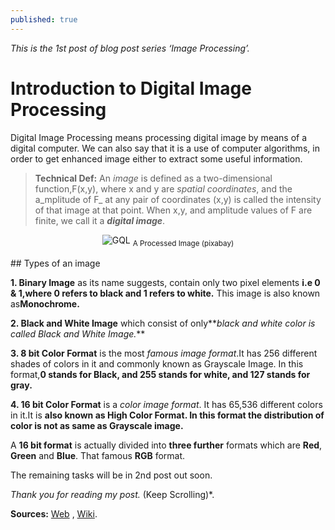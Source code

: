```yaml
---
published: true
---
```

_This is the 1st post of blog post series ‘Image Processing’._

# Introduction to Digital Image Processing

Digital Image Processing means processing digital image by means of a digital computer. We can also say that it is a use of computer algorithms, in order to get enhanced image either to extract some useful information.

> **Technical Def:** An _image_ is defined as a two-dimensional function,F(x,y), where x and y are _spatial coordinates_, and the a_mplitude of F_ at any pair of coordinates (x,y) is called the intensity of that image at that point. When x,y, and amplitude values of F are finite, we call it a **_digital image_**.

<center>
<img src="{{site.baseurl}}/assets/images/image.jpg" alt="GQL">
<sub>A Processed Image (pixabay)</sub>
</center>

<br> 
## Types of an image

**1. Binary Image** as its name suggests, contain only two pixel elements **i.e 0 & 1,where 0 refers to black and 1 refers to white.** This image is also known as**Monochrome.**

**2. Black and White Image** which consist of only**_black and white color is called Black and White Image._**

**3. 8 bit Color Format** is the most _famous image format_.It has 256 different shades of colors in it and commonly known as Grayscale Image. In this format,**0 stands for Black, and 255 stands for white, and 127 stands for gray.**

**4. 16 bit Color Format** is a _color image format_. It has 65,536 different colors in it.It is **also known as High Color Format. In this format the distribution of color is not as same as Grayscale image.**

A **16 bit format** is actually divided into **three further** formats which are **Red**, **Green** and **Blue**. That famous **RGB** format.

The remaining tasks will be in 2nd post out soon.

_Thank you for reading my post._ (Keep Scrolling)*.


**Sources:** [Web](https://www.sciencedirect.com/topics/neuroscience/image-processing) , [Wiki](https://en.wikipedia.org/wiki/Digital_image_processing).

